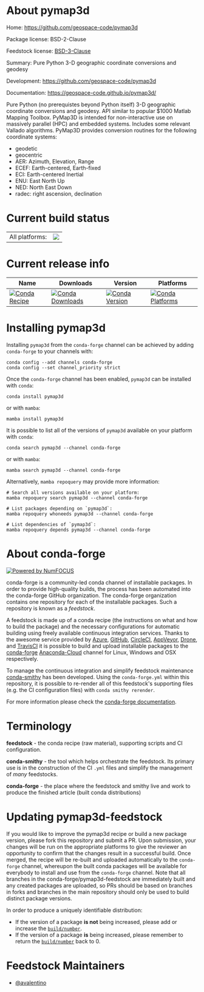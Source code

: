 About pymap3d
=============

Home: https://github.com/geospace-code/pymap3d

Package license: BSD-2-Clause

Feedstock license: [BSD-3-Clause](https://github.com/conda-forge/pymap3d-feedstock/blob/main/LICENSE.txt)

Summary: Pure Python 3-D geographic coordinate conversions and geodesy

Development: https://github.com/geospace-code/pymap3d

Documentation: https://geospace-code.github.io/pymap3d/

Pure Python (no prerequistes beyond Python itself) 3-D geographic
coordinate conversions and geodesy.
API similar to popular $1000 Matlab Mapping Toolbox.
PyMap3D is intended for non-interactive use on massively parallel (HPC)
and embedded systems.
Includes some relevant Vallado algorithms.
PyMap3D  provides conversion routines for the following coordinate systems:
* geodetic
* geocentric
* AER: Azimuth, Elevation, Range
* ECEF: Earth-centered, Earth-fixed
* ECI: Earth-centered Inertial
* ENU: East North Up
* NED: North East Down
* radec: right ascension, declination


Current build status
====================


<table><tr><td>All platforms:</td>
    <td>
      <a href="https://dev.azure.com/conda-forge/feedstock-builds/_build/latest?definitionId=9181&branchName=main">
        <img src="https://dev.azure.com/conda-forge/feedstock-builds/_apis/build/status/pymap3d-feedstock?branchName=main">
      </a>
    </td>
  </tr>
</table>

Current release info
====================

| Name | Downloads | Version | Platforms |
| --- | --- | --- | --- |
| [![Conda Recipe](https://img.shields.io/badge/recipe-pymap3d-green.svg)](https://anaconda.org/conda-forge/pymap3d) | [![Conda Downloads](https://img.shields.io/conda/dn/conda-forge/pymap3d.svg)](https://anaconda.org/conda-forge/pymap3d) | [![Conda Version](https://img.shields.io/conda/vn/conda-forge/pymap3d.svg)](https://anaconda.org/conda-forge/pymap3d) | [![Conda Platforms](https://img.shields.io/conda/pn/conda-forge/pymap3d.svg)](https://anaconda.org/conda-forge/pymap3d) |

Installing pymap3d
==================

Installing `pymap3d` from the `conda-forge` channel can be achieved by adding `conda-forge` to your channels with:

```
conda config --add channels conda-forge
conda config --set channel_priority strict
```

Once the `conda-forge` channel has been enabled, `pymap3d` can be installed with `conda`:

```
conda install pymap3d
```

or with `mamba`:

```
mamba install pymap3d
```

It is possible to list all of the versions of `pymap3d` available on your platform with `conda`:

```
conda search pymap3d --channel conda-forge
```

or with `mamba`:

```
mamba search pymap3d --channel conda-forge
```

Alternatively, `mamba repoquery` may provide more information:

```
# Search all versions available on your platform:
mamba repoquery search pymap3d --channel conda-forge

# List packages depending on `pymap3d`:
mamba repoquery whoneeds pymap3d --channel conda-forge

# List dependencies of `pymap3d`:
mamba repoquery depends pymap3d --channel conda-forge
```


About conda-forge
=================

[![Powered by
NumFOCUS](https://img.shields.io/badge/powered%20by-NumFOCUS-orange.svg?style=flat&colorA=E1523D&colorB=007D8A)](https://numfocus.org)

conda-forge is a community-led conda channel of installable packages.
In order to provide high-quality builds, the process has been automated into the
conda-forge GitHub organization. The conda-forge organization contains one repository
for each of the installable packages. Such a repository is known as a *feedstock*.

A feedstock is made up of a conda recipe (the instructions on what and how to build
the package) and the necessary configurations for automatic building using freely
available continuous integration services. Thanks to the awesome service provided by
[Azure](https://azure.microsoft.com/en-us/services/devops/), [GitHub](https://github.com/),
[CircleCI](https://circleci.com/), [AppVeyor](https://www.appveyor.com/),
[Drone](https://cloud.drone.io/welcome), and [TravisCI](https://travis-ci.com/)
it is possible to build and upload installable packages to the
[conda-forge](https://anaconda.org/conda-forge) [Anaconda-Cloud](https://anaconda.org/)
channel for Linux, Windows and OSX respectively.

To manage the continuous integration and simplify feedstock maintenance
[conda-smithy](https://github.com/conda-forge/conda-smithy) has been developed.
Using the ``conda-forge.yml`` within this repository, it is possible to re-render all of
this feedstock's supporting files (e.g. the CI configuration files) with ``conda smithy rerender``.

For more information please check the [conda-forge documentation](https://conda-forge.org/docs/).

Terminology
===========

**feedstock** - the conda recipe (raw material), supporting scripts and CI configuration.

**conda-smithy** - the tool which helps orchestrate the feedstock.
                   Its primary use is in the construction of the CI ``.yml`` files
                   and simplify the management of *many* feedstocks.

**conda-forge** - the place where the feedstock and smithy live and work to
                  produce the finished article (built conda distributions)


Updating pymap3d-feedstock
==========================

If you would like to improve the pymap3d recipe or build a new
package version, please fork this repository and submit a PR. Upon submission,
your changes will be run on the appropriate platforms to give the reviewer an
opportunity to confirm that the changes result in a successful build. Once
merged, the recipe will be re-built and uploaded automatically to the
`conda-forge` channel, whereupon the built conda packages will be available for
everybody to install and use from the `conda-forge` channel.
Note that all branches in the conda-forge/pymap3d-feedstock are
immediately built and any created packages are uploaded, so PRs should be based
on branches in forks and branches in the main repository should only be used to
build distinct package versions.

In order to produce a uniquely identifiable distribution:
 * If the version of a package **is not** being increased, please add or increase
   the [``build/number``](https://docs.conda.io/projects/conda-build/en/latest/resources/define-metadata.html#build-number-and-string).
 * If the version of a package **is** being increased, please remember to return
   the [``build/number``](https://docs.conda.io/projects/conda-build/en/latest/resources/define-metadata.html#build-number-and-string)
   back to 0.

Feedstock Maintainers
=====================

* [@avalentino](https://github.com/avalentino/)

